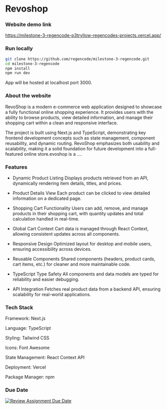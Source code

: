 # Revoshop

### Website demo link
https://milestone-3-regencode-p3tryllow-regencodes-projects.vercel.app/

### Run locally
```bash
git clone https://github.com/regencode/milestone-3-regencode.git
cd milestone-3-regencode
npm install
npm run dev
```
App will be hosted at localhost port 3000.

### About the website

RevoShop is a modern e-commerce web application designed to showcase a fully functional online shopping experience.
It provides users with the ability to browse products, view detailed information, and manage their shopping cart within a clean and responsive interface.

The project is built using Next.js and TypeScript, demonstrating key frontend development concepts such as state management, component reusability, and dynamic routing.
RevoShop emphasizes both usability and scalability, making it a solid foundation for future development into a full-featured online store.evoshop is a ....

### Features
- Dynamic Product Listing
Displays products retrieved from an API, dynamically rendering item details, titles, and prices.

- Product Details View
Each product can be clicked to view detailed information on a dedicated page.

- Shopping Cart Functionality
Users can add, remove, and manage products in their shopping cart, with quantity updates and total calculation handled in real-time.

- Global Cart Context
Cart data is managed through React Context, allowing consistent updates across all components.

- Responsive Design
Optimized layout for desktop and mobile users, ensuring accessibility across devices.

- Reusable Components
Shared components (headers, product cards, cart items, etc.) for cleaner and more maintainable code.

- TypeScript Type Safety
All components and data models are typed for reliability and easier debugging.

- API Integration
Fetches real product data from a backend API, ensuring scalability for real-world applications.

### Tech Stack

Framework: Next.js

Language: TypeScript

Styling: Tailwind CSS

Icons: Font Awesome

State Management: React Context API

Deployment: Vercel

Package Manager: npm

### Due Date
[![Review Assignment Due Date](https://classroom.github.com/assets/deadline-readme-button-22041afd0340ce965d47ae6ef1cefeee28c7c493a6346c4f15d667ab976d596c.svg)](https://classroom.github.com/a/oWpYBV3N)
